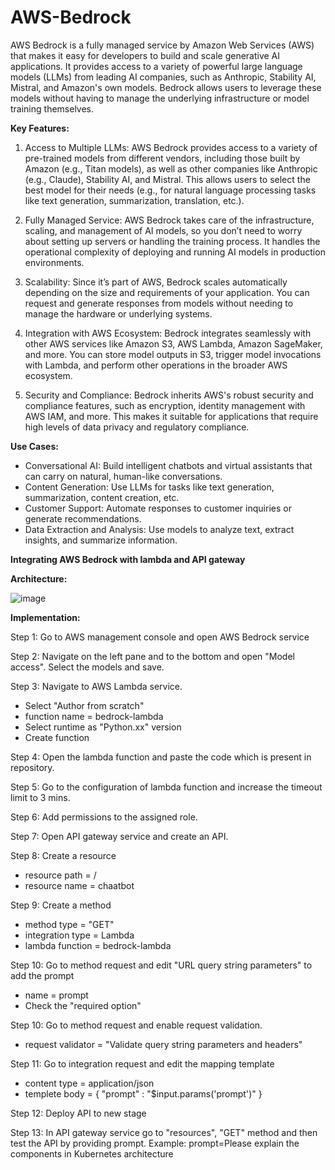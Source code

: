 # AWS-Bedrock

AWS Bedrock is a fully managed service by Amazon Web Services (AWS) that makes it easy for developers to build and scale generative AI applications. It provides access to a variety of powerful large language models (LLMs) from leading AI companies, such as Anthropic, Stability AI, Mistral, and Amazon's own models. Bedrock allows users to leverage these models without having to manage the underlying infrastructure or model training themselves.

**Key Features:**

1. Access to Multiple LLMs:
AWS Bedrock provides access to a variety of pre-trained models from different vendors, including those built by Amazon (e.g., Titan models), as well as other companies like Anthropic (e.g., Claude), Stability AI, and Mistral. This allows users to select the best model for their needs (e.g., for natural language processing tasks like text generation, summarization, translation, etc.).

2. Fully Managed Service:
AWS Bedrock takes care of the infrastructure, scaling, and management of AI models, so you don’t need to worry about setting up servers or handling the training process. It handles the operational complexity of deploying and running AI models in production environments.

3. Scalability:
Since it’s part of AWS, Bedrock scales automatically depending on the size and requirements of your application. You can request and generate responses from models without needing to manage the hardware or underlying systems.

4. Integration with AWS Ecosystem:
Bedrock integrates seamlessly with other AWS services like Amazon S3, AWS Lambda, Amazon SageMaker, and more. You can store model outputs in S3, trigger model invocations with Lambda, and perform other operations in the broader AWS ecosystem.

5. Security and Compliance:
Bedrock inherits AWS's robust security and compliance features, such as encryption, identity management with AWS IAM, and more. This makes it suitable for applications that require high levels of data privacy and regulatory compliance.

**Use Cases:**
  - Conversational AI: Build intelligent chatbots and virtual assistants that can carry on natural, human-like conversations.
  - Content Generation: Use LLMs for tasks like text generation, summarization, content creation, etc.
  - Customer Support: Automate responses to customer inquiries or generate recommendations.
  - Data Extraction and Analysis: Use models to analyze text, extract insights, and summarize information.

**Integrating AWS Bedrock with lambda and API gateway**

**Architecture:**

![image](https://github.com/user-attachments/assets/9f1a9871-0342-45f5-a9b6-600d94bee7c7)

**Implementation:**

Step 1: Go to AWS management console and open AWS Bedrock service

Step 2: Navigate on the left pane and to the bottom and open "Model access". Select the models and save.

Step 3: Navigate to AWS Lambda service.
  - Select "Author from scratch"
  - function name = bedrock-lambda
  - Select runtime as "Python.xx" version
  - Create function

Step 4: Open the lambda function and paste the code which is present in repository.

Step 5: Go to the configuration of lambda function and increase the timeout limit to 3 mins.

Step 6: Add permissions to the assigned role.

Step 7: Open API gateway service and create an API.

Step 8: Create a resource
  - resource path = /
  - resource name = chaatbot

Step 9: Create a method
  - method type = "GET"
  - integration type = Lambda
  - lambda function = bedrock-lambda

Step 10: Go to method request and edit "URL query string parameters" to add the prompt
  - name = prompt
  - Check the "required option"

Step 10: Go to method request and enable request validation.
  - request validator = "Validate query string parameters and headers"

Step 11: Go to integration request and edit the mapping template
  - content type = application/json
  - templete body =
      {
          "prompt" : "$input.params('prompt')"
      }

Step 12: Deploy API to new stage

Step 13: In API gateway service go to "resources", "GET" method and then test the API by providing prompt.
  Example: prompt=Please explain the components in Kubernetes  architecture
